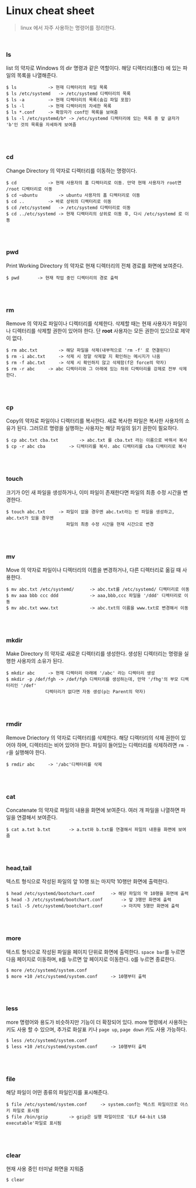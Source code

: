 # Linux cheat sheet

> linux 에서 자주 사용하는 명령어를 정리한다.

<br>

### ls

list 의 약자로 Windows 의 dir 명령과 같은 역할이다. 해당 디렉터리(폴더) 에 있는 파일의 목록을 나열해준다.

```shell
$ ls			-> 현재 디렉터리의 파일 목록
$ ls /etc/systemd	-> /etc/systemd 디렉터리의 목록
$ ls -a			-> 현재 디렉터리의 목록(숨김 파일 포함)
$ ls -l			-> 현재 디렉터리의 자세한 목록
$ ls *.conf		-> 확장자가 conf인 목록을 보여줌
$ ls -l /etc/systemd/b*	-> /etc/systemd 디렉터리에 있는 목록 중 앞 글자가 'b'인 것의 목록을 자세하게 보여줌
```

<br>

<br>

### cd

Change Directory 의 약자로 디렉터리를 이동하는 명령이다.

```shell
$ cd			-> 현재 사용자의 홈 디렉터리로 이동. 만약 현재 사용자가 root면 /root 디렉터리로 이동
$ cd ~ubuntu		-> ubuntu 사용자의 홈 디렉터리로 이동
$ cd ..			-> 바로 상위의 디렉터리로 이동
$ cd /etc/systemd	-> /etc/systemd 디렉터리로 이동
$ cd ../etc/systemd	-> 현재 디렉터리의 상위로 이동 후, 다시 /etc/systemd 로 이동	
```

<br>

<br>

### pwd

Print Working Directory 의 약자로 현재 디렉터리의 전체 경로를 화면에 보여준다.

```shell
$ pwd		-> 현재 작업 중인 디렉터리의 경로 출력
```

<br>

<br>

### rm

Remove 의 약자로 파일이나 디렉터리를 삭제한다. 삭제할 때는 현재 사용자가 파일이나 디렉터리를 삭제할 권한이 있어야 한다. 단 **root** 사용자는 모든 권한이 있으므로 제약이 없다.

```shell
$ rm abc.txt		-> 해당 파일을 삭제(내부적으로 'rm -f' 로 연결된다)
$ rm -i abc.txt		-> 삭제 시 정말 삭제할 지 확인하는 메시지가 나옴
$ rm -f abc.txt		-> 삭제 시 확인하지 않고 삭제함(f은 force의 약자)
$ rm -r abc		-> abc 디렉터리와 그 아래에 있는 하위 디렉터리를 강제로 전부 삭제한다.
```

<br>

<br>

### cp

Copy의 약자로 파일이나 디렉터리를 복사한다. 새로 복사한 파일은 복사한 사용자의 소유가 된다. 그러므르 명령을 실행하는 사용자는 해당 파일의 읽기 권한이 필요하다.

```shell
$ cp abc.txt cba.txt		-> abc.txt 를 cba.txt 라는 이름으로 바꿔서 복사
$ cp -r abc cba			-> 디렉터리를 복사. abc 디렉터리를 cba 디렉터리로 복사
```

<br>

<br>

### touch

크기가 0인 새 파일을 생성하거나, 이미 파일이 존재한다면 파일의 최종 수정 시간을 변경한다.

```shell
$ touch abc.txt		-> 파일이 없을 경우엔 abc.txt라는 빈 파일을 생성하고, abc.txt가 있을 경우엔
					   파일의 최종 수정 시간을 현재 시간으로 변경
```

<br>

<br>

### mv

Move 의 약자로 파일이나 디렉터리의 이름을 변경하거나, 다른 디렉터리로 옮길 때 사용한다.

```shell
$ mv abc.txt /etc/systemd/		-> abc.txt를 /etc/systemd/ 디렉터리로 이동
$ mv aaa bbb ccc ddd			-> aaa,bbb,ccc 파일을 '/ddd' 디렉터리로 이동
$ mv abc.txt www.txt			-> abc.txt의 이름을 www.txt로 변경해서 이동
```

<br>

<br>

### mkdir

Make Directory 의 약자로 새로운 디렉터리를 생성한다. 생성된 디렉터리는 명령을 실행한 사용자의 소유가 된다.

```shell
$ mkdir abc		-> 현재 디렉터리 아래에 '/abc' 라는 디렉터리 생성
$ mkdir -p /def/fgh	-> /def/fgh 디렉터리를 생성하는데, 만약 '/fhg'의 부모 디렉터리인 '/def'
			   디렉터리가 없다면 자동 생성(p는 Parent의 약자)
```

<br>

<br>

 ### rmdir

Remove Driectory 의 약자로 디렉터리를 삭제한다. 해당 디렉터리의 삭제 권한이 있어야 하며, 디렉터리는 비어 있어야 한다. 파일이 들어있는 디렉터리를 삭제하려면 `rm -r`을 실행해야 한다.

```shell
$ rmdir abc		-> '/abc'디렉터리를 삭제
```

<br>

<br>

### cat

Concatenate 의 약자로 파일의 내용을 화면에 보여준다. 여러 개 파일을 나열하면 파일을 연결해서 보여준다.

```shell
$ cat a.txt b.txt		-> a.txt와 b.txt를 연결해서 파일의 내용을 화면에 보여줌
```

<br>

<br>

### head,tail

텍스트 형식으로 작성된 파일의 앞 10행 또는 마지막 10행만 화면에 출력한다.

```shell
$ head /etc/systemd/bootchart.conf		-> 해당 파일의 약 10행을 화면에 출력
$ head -3 /etc/systemd/bootchart.conf		-> 앞 3행만 화면에 출력
$ tail -5 /etc/systemd/bootchart.conf		-> 마지막 5행만 화면에 출력
```

<br>

<br>

### more

텍스트 형식으로 작성된 파일을 페이지 단위로 화면에 출력한다. `space bar`를 누르면 다음 페이지로 이동하며, `B`를 누르면 앞 페이지로 이동한다. `Q`를 누르면 종료한다.

```shell
$ more /etc/systemd/system.conf
$ more +10 /etc/systemd/system.conf		-> 10행부터 출력	
```

<br>

<br>

### less

more 명령어와 용도가 비슷하지만 기능이 더 확장되어 있다. more 명령에서 사용하는 키도 사용 할 수 있으며, 추가로 화살표 키나 `page up`, `page down` 키도 사용 가능하다.

```shell
$ less /etc/systemd/system.conf
$ less +10 /etc/systemd/system.conf		-> 10행부터 출력	
```

<br>

<br>

### file

해당 파일이 어떤 종류의 파일인지를 표시해준다.

```shell
$ file /etc/systemd/system.conf		-> system.conf는 텍스트 파일이므로 아스키 파일로 표시됨
$ file /bin/gzip		-> gzip은 실행 파일이므로 'ELF 64-bit LSB executable'파일로 표시됨
```

<br>

<br>

### clear

현재 사용 중인 터미널 화면을 지워줌

```shell
$ clear
```

